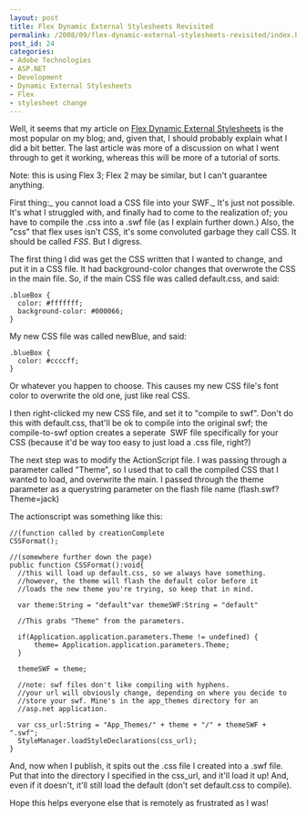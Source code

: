 ```yaml
---
layout: post
title: Flex Dynamic External Stylesheets Revisited
permalink: /2008/09/flex-dynamic-external-stylesheets-revisited/index.html
post_id: 24
categories: 
- Adobe Technologies
- ASP.NET
- Development
- Dynamic External Stylesheets
- Flex
- stylesheet change
---
```


Well, it seems that my article on <a 
href="http://www.thejacklawson.com/index.php/2008/05/flex-dynamic-external-style
sheets/">Flex Dynamic External Stylesheets</a> is the most popular on my blog; 
and, given that, I should probably explain what I did a bit better. The last 
article was more of a discussion on what I went through to get it working, 
whereas this will be more of a tutorial of sorts.

Note: this is using Flex 3; Flex 2 may be similar, but I can't guarantee 
anything.

First thing:_ you cannot load a CSS file into your SWF._ It's just not 
possible. It's what I struggled with, and finally had to come to the 
realization of; you have to compile the .css into a .swf file (as I explain 
further down.) Also, the "css" that flex uses isn't CSS, it's some convoluted 
garbage they call CSS. It should be called *FSS*. But I digress.

The first thing I did was get the CSS written that I wanted to change, and put 
it in a CSS file. It had background-color changes that overwrote the CSS in the 
main file. So, if the main CSS file was called default.css, and said:

    .blueBox {
      color: #fffffff;
      background-color: #000066;
    }

My new CSS file was called newBlue, and said:

    .blueBox {
      color: #ccccff;
    }

Or whatever you happen to choose. This causes my new CSS file's font color to 
overwrite the old one, just like real CSS.

I then right-clicked my new CSS file, and set it to "compile to swf". Don't do 
this with default.css, that'll be ok to compile into the original swf; the 
compile-to-swf option creates a seperate  SWF file specifically for your CSS 
(because it'd be way too easy to just load a .css file, right?)

The next step was to modify the ActionScript file. I was passing through a 
parameter called "Theme", so I used that to call the compiled CSS that I wanted 
to load, and overwrite the main. I passed through the theme parameter as a 
querystring parameter on the flash file name (flash.swf?Theme=jack)

The actionscript was something like this:

    //(function called by creationComplete
    CSSFormat();

    //(somewhere further down the page)
    public function CSSFormat():void{
      //this will load up default.css, so we always have something.
      //however, the theme will flash the default color before it
      //loads the new theme you're trying, so keep that in mind.

      var theme:String = "default"var themeSWF:String = "default"

      //This grabs "Theme" from the parameters.

      if(Application.application.parameters.Theme != undefined) { 
          theme= Application.application.parameters.Theme;
      }

      themeSWF = theme;

      //note: swf files don't like compiling with hyphens.
      //your url will obviously change, depending on where you decide to
      //store your swf. Mine's in the app_themes directory for an
      //asp.net application.

      var css_url:String = "App_Themes/" + theme + "/" + themeSWF + ".swf";
      StyleManager.loadStyleDeclarations(css_url);
    }

And, now when I publish, it spits out the .css file I created into a .swf file. 
Put that into the directory I specified in the css_url, and it'll load it up! 
And, even if it doesn't, it'll still load the default (don't set default.css to 
compile).

Hope this helps everyone else that is remotely as frustrated as I was!

